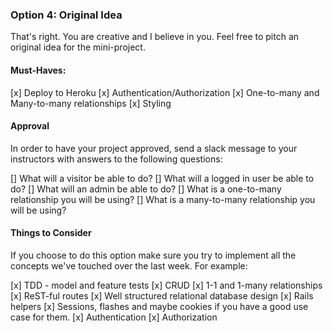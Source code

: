 ### Option 4: Original Idea

That's right. You are creative and I believe in you. Feel free to pitch an original idea for the mini-project.

#### Must-Haves:

[x] Deploy to Heroku
[x] Authentication/Authorization
[x] One-to-many and Many-to-many relationships
[x] Styling

#### Approval

In order to have your project approved, send a slack message to your instructors with answers to the following questions:

[] What will a visitor be able to do?
[] What will a logged in user be able to do?
[] What will an admin be able to do?
[] What is a one-to-many relationship you will be using?
[] What is a many-to-many relationship you will be using?

#### Things to Consider

If you choose to do this option make sure you try to implement all the concepts we've touched over the last week. For example:

[x] TDD - model and feature tests
[x] CRUD
[x] 1-1 and 1-many relationships
[x] ReST-ful routes
[x] Well structured relational database design
[x] Rails helpers
[x] Sessions, flashes and maybe cookies if you have a good use case for them.
[x] Authentication
[x] Authorization
